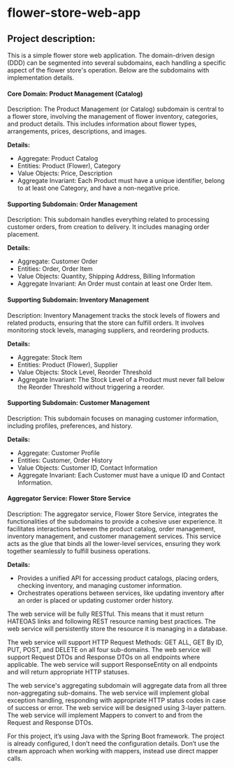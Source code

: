 # flower-store-web-app

## Project description:

This is a simple flower store web application. The domain-driven design (DDD) can be segmented into several subdomains, each
handling a specific aspect of the flower store's operation. Below are the subdomains with implementation details. 

#### Core Domain: Product Management (Catalog)
Description: The Product Management (or Catalog) subdomain is central to a flower store, involving the management of
flower inventory, categories, and product details. This includes information about flower types, arrangements, prices,
descriptions, and images.

**Details:**
- Aggregate: Product Catalog
- Entities: Product (Flower), Category
- Value Objects: Price, Description
- Aggregate Invariant: Each Product must have a unique identifier, belong to at least one Category, and have a
non-negative price.

#### Supporting Subdomain: Order Management
Description: This subdomain handles everything related to processing customer orders, from creation to delivery. It
includes managing order placement.

**Details:**
- Aggregate: Customer Order
- Entities: Order, Order Item
- Value Objects: Quantity, Shipping Address, Billing Information
- Aggregate Invariant: An Order must contain at least one Order Item.

#### Supporting Subdomain: Inventory Management
Description: Inventory Management tracks the stock levels of flowers and related products, ensuring that the store can
fulfill orders. It involves monitoring stock levels, managing suppliers, and reordering products.

**Details:**
- Aggregate: Stock Item
- Entities: Product (Flower), Supplier
- Value Objects: Stock Level, Reorder Threshold
- Aggregate Invariant: The Stock Level of a Product must never fall below the Reorder Threshold without triggering a
reorder.

#### Supporting Subdomain: Customer Management
Description: This subdomain focuses on managing customer information, including profiles, preferences, and history.

**Details:**
- Aggregate: Customer Profile
- Entities: Customer, Order History
- Value Objects: Customer ID, Contact Information
- Aggregate Invariant: Each Customer must have a unique ID and Contact Information.

#### Aggregator Service: Flower Store Service
Description: The aggregator service, Flower Store Service, integrates the functionalities of the subdomains to provide a
cohesive user experience. It facilitates interactions between the product catalog, order management, inventory
management, and customer management services. This service acts as the glue that binds all the lower-level services,
ensuring they work together seamlessly to fulfill business operations.

**Details:**
- Provides a unified API for accessing product catalogs, placing orders, checking inventory, and managing customer
information.
- Orchestrates operations between services, like updating inventory after an order is placed or updating customer order
history.

The web service will be fully RESTful. This means that it must return HATEOAS links and following REST resource naming
best practices. The web service will persistently store the resource it is managing in a database. 

The web service will support HTTP Request Methods: GET ALL, GET By ID, PUT, POST, and DELETE on all four sub-domains. The web service will
support Request DTOs and Response DTOs on all endpoints where applicable. The web service will support ResponseEntity on
all endpoints and will return appropriate HTTP statuses. 

The web service's aggregating subdomain will aggregate data from all three non-aggregating sub-domains. 
The web service will implement global exception handling, responding with appropriate HTTP status codes in case of success or error. 
The web service will be designed using 3-layer pattern. The web service will implement Mappers to convert to and from the Request and Response DTOs. 

For this project, it’s using Java with the Spring Boot framework. The project is already configured, I don’t need the configuration details. Don’t
use the stream approach when working with mappers, instead use direct mapper calls.
